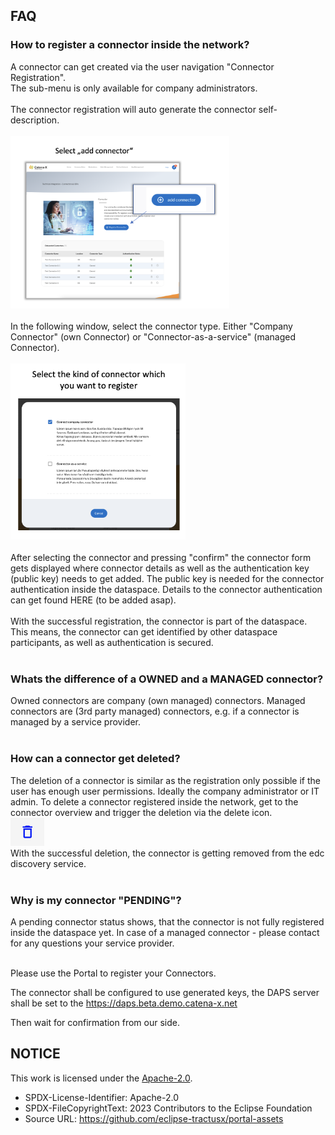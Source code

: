 ## FAQ

### How to register a connector inside the network?

A connector can get created via the user navigation "Connector Registration".
<br>
The sub-menu is only available for company administrators.
<br>
<br>
The connector registration will auto generate the connector self-description.
<br>
<br>
<img width="350" alt="image" src="https://raw.githubusercontent.com/eclipse-tractusx/portal-assets/main/docs/static/add-connector-screen.png">
<br>
<br>
In the following window, select the connector type. Either "Company Connector" (own Connector) or "Connector-as-a-service" (managed Connector).
<br>
<br>
<img width="280" alt="image" src="https://raw.githubusercontent.com/eclipse-tractusx/portal-assets/main/docs/static/connector-registration-options.png">
<br>
<br>
After selecting the connector and pressing "confirm" the connector form gets displayed where connector details as well as the authentication key (public key) needs to get added.
The public key is needed for the connector authentication inside the dataspace. Details to the connector authentication can get found HERE (to be added asap).
<br>
<br>
With the successful registration, the connector is part of the dataspace. This means, the connector can get identified by other dataspace participants, as well as authentication is secured.
<br>
<br>

### Whats the difference of a OWNED and a MANAGED connector?

Owned connectors are company (own managed) connectors.
Managed connectors are (3rd party managed) connectors, e.g. if a connector is managed by a service provider.
<br>
<br>

### How can a connector get deleted?

The deletion of a connector is similar as the registration only possible if the user has enough user permissions. Ideally the company administrator or IT admin.
To delete a connector registered inside the network, get to the connector overview and trigger the deletion via the delete icon.
<br><img width="54" alt="image" src="https://raw.githubusercontent.com/eclipse-tractusx/portal-assets/main/docs/static/button-delete-blue.png">
<br>
With the successful deletion, the connector is getting removed from the edc discovery service.
<br>
<br>

### Why is my connector "PENDING"?

A pending connector status shows, that the connector is not fully registered inside the dataspace yet.
In case of a managed connector - please contact for any questions your service provider.
<br>
<br>

Please use the Portal to register your Connectors.

The connector shall be configured to use generated keys, the DAPS server shall be set to the https://daps.beta.demo.catena-x.net

Then wait for confirmation from our side.

## NOTICE

This work is licensed under the [Apache-2.0](https://www.apache.org/licenses/LICENSE-2.0).

- SPDX-License-Identifier: Apache-2.0
- SPDX-FileCopyrightText: 2023 Contributors to the Eclipse Foundation
- Source URL: https://github.com/eclipse-tractusx/portal-assets

